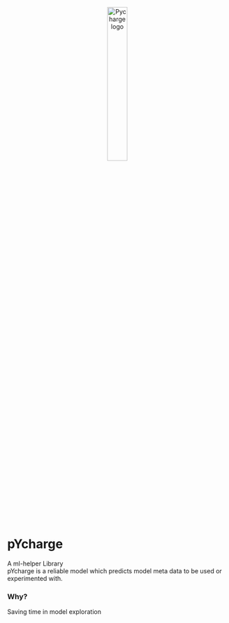 <p align="center"><img src="https://i.imgur.com/anw0Mm0.png" alt="Pycharge logo" title="pycharge" width="30%"/></p>

# pYcharge
A ml-helper Library           
pYcharge is a reliable model which predicts model meta data to be used or experimented with.

### Why?
Saving time in model exploration
